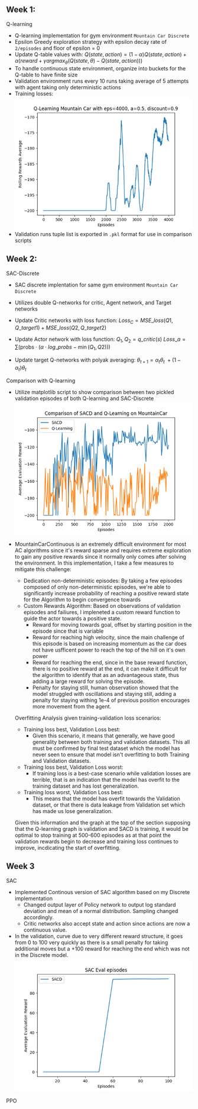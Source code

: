 ## Week 1:
Q-learning
- Q-learning implementation for gym environment ```Mountain Car Discrete```
- Epsilon Greedy exploration strategy with epsilon decay rate of ```2/episodes``` and floor of epsilon = 0
- Update Q-table values with:
$Q(state,action) = (1 - \alpha)Q(state,action) + \alpha(reward+\gamma argmax_\theta(Q(state,\theta) - Q(state,action)))$
- To handle continuous state environment, organize into buckets for the Q-table to have finite size
- Validation environment runs every 10 runs taking average of 5 attempts with agent taking only deterministic actions
-  Training losses:\
![Training Losses](images/q-learning0.5.png)
- Validation runs tuple list is exported in ```.pkl``` format for use in comparison scripts
## Week 2:
SAC-Discrete
- SAC discrete implentation for same gym environment ```Mountain Car Discrete```
- Utilizes double Q-networks for critic, Agent network, and Target networks
- Update Critic networks with loss function:
$Loss_C = MSE\_loss(Q1, Q\_target1)+MSE\_loss(Q2,Q\_target2)$
- Update Actor network with loss function:
$Q_1, Q_2 = q\_critic(s)$
$Loss\_a = \sum ( \text{probs} \cdot (\alpha \cdot log\_probs - \min (Q_1,Q2)))$

- Update target Q-networks with polyak averaging:
$\theta_{t+1} = \alpha_{t}\theta_{t}\ + (1-\alpha_{t})\theta_{t}$

Comparison with Q-learning
- Utilize matplotlib script to show comparison between two pickled validation episodes of both Q-learning and SAC-Discrete\
![comparison](images/comparison.png)

- MountainCarContinuous is an extremely difficult environment for most AC algorithms since it's reward sparse and requires extreme exploration to gain any positive rewards since it normally only comes after solving the environment. In this implementation, I take a few measures to mitigate this challenge:
    - Dedication non-deterministic episodes: By taking a few episodes composed of only non-deterministic episodes, we're able to significantly increase probability of reaching a positive reward state for the Algorithm to begin convergence towards
    - Custom Rewards Algorithm: Based on observations of validation episodes and failiures, I impleneted a custom reward function to guide the actor towards a positive state.
        - Reward for moving towards goal, offset by starting position in the episode since that is variable
        - Reward for reaching high velocity, since the main challenge of this episode is based on increasing momentum as the car does not have usfficent power to reach the top of the hill on it's own power
        - Reward for reaching the end, since in the base reward function, there is no positive reward at the end, it can make it difficult for the algorithm to identify that as an advantageous state, thus adding a large reward for solving the episode.
        - Penalty for staying still, human observation showed that the model struggled with oscillations and staying still, adding a penalty for staying withing 1e-4 of previous position encourages more movement from the agent.

    Overfitting Analysis given training-validation loss scenarios:
    - Training loss best, Validation Loss best:
        - Given this scenario, it means that generally, we have good generality between both training and validation datasets. This all must be confirmed by final test dataset which the model has never seen to ensure that model isn't overfitting to both Training and Validation datasets.
    - Training loss best, Validation Loss worst:
        - If training loss is a best-case scenario while validation losses are terrible, that is an indication that the model has overfit to the training dataset and has lost generalization.
    - Training loss worst, Validation Loss best:
        - This means that the model has overfit towards the Validation dataset, or that there is data leakage from Validation set which has made us lose generalization.

    Given this information and the graph at the top of the section supposing that the Q-learning graph is validation and SACD is training, it would be optimal to stop training at 500-600 episodes as at that point the validation rewards begin to decrease and training loss continues to improve, incdicating the start of overfitting.

    
## Week 3
SAC
- Implemented Continous version of SAC algorithm based on my Discrete implementation
    - Changed output layer of Policy network to output log standard deviation and mean of a normal distribution. Sampling changed accordingly.
    - Critic networks also accept state and action since actions are now a continuous value.
- In the validation, curve due to very different reward structure, it goes from 0 to 100 very quickly as there is a small penalty for taking additional moves but a +100 reward for reaching the end which was not in the Discrete model.\
![SAC](images/SAC_eval.png)

PPO
